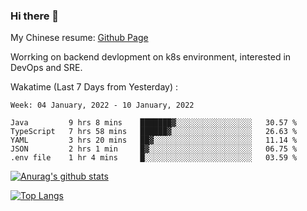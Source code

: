 ### Hi there 👋

My Chinese resume: [Github Page](https://spencercjh.github.io/resume/)

Worrking on backend devlopment on k8s environment, interested in DevOps and SRE.

Wakatime (Last 7 Days from Yesterday) :

<!--START_SECTION:waka-->
```text
Week: 04 January, 2022 - 10 January, 2022

Java         9 hrs 8 mins    ███████▓░░░░░░░░░░░░░░░░░   30.57 % 
TypeScript   7 hrs 58 mins   ██████▓░░░░░░░░░░░░░░░░░░   26.63 % 
YAML         3 hrs 20 mins   ██▓░░░░░░░░░░░░░░░░░░░░░░   11.14 % 
JSON         2 hrs 1 min     █▓░░░░░░░░░░░░░░░░░░░░░░░   06.75 % 
.env file    1 hr 4 mins     █░░░░░░░░░░░░░░░░░░░░░░░░   03.59 % 
```
<!--END_SECTION:waka-->

[![Anurag's github stats](https://github-readme-stats.vercel.app/api?username=spencercjh&theme=tokyonight&show_icons=true)](https://github.com/anuraghazra/github-readme-stats)

[![Top Langs](https://github-readme-stats.vercel.app/api/top-langs/?username=spencercjh&layout=compact&theme=tokyonight)](https://github.com/anuraghazra/github-readme-stats)
